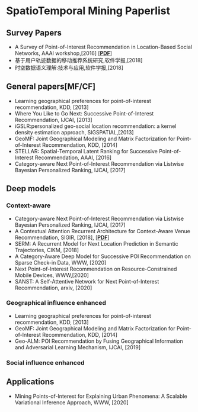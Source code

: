 # SpatioTemporal Mining Paperlist 

## Survey Papers
* A Survey of Point-of-Interest Recommendation in Location-Based Social Networks, AAAI workshop,[2016] [[__PDF__](https://www.aaai.org/ocs/index.php/WS/AAAIW15/paper/viewFile/10132/10253)]
* 基于用户轨迹数据的移动推荐系统研究,软件学报,[2018]
* 时空数据语义理解:技术与应用,软件学报,[2018]

## General papers[MF/CF]
* Learning geographical preferences for point-of-interest recommendation, KDD, [2013] 
* Where You Like to Go Next: Successive Point-of-Interest Recommendation, IJCAI, [2013]
* iGSLR:personalized geo-social location recommendation: a kernel density estimation approach, SIGSPATIAL,[2013]
* GeoMF: Joint Geographical Modeling and Matrix Factorization for Point-of-Interest Recommendation, KDD, [2014]
* STELLAR: Spatial-Temporal Latent Ranking for Successive Point-of-Interest Recommendation, AAAI, [2016]
* Category-aware Next Point-of-Interest Recommendation via Listwise Bayesian Personalized Ranking, IJCAI, [2017]

## Deep models


### Context-aware 
* Category-aware Next Point-of-Interest Recommendation via Listwise Bayesian Personalized Ranking, IJCAI, [2017]
* A Contextual Attention Recurrent Architecture for Context-Aware Venue Recommendation, SIGIR, [2018], [[__PDF__](https://dl.acm.org/doi/pdf/10.1145/3209978.3210042)]
* SERM: A Recurrent Model for Next Location Prediction in Semantic Trajectories, CIKM, [2018]
* A Category-Aware Deep Model for Successive POI Recommendation on Sparse Check-in Data, WWW, [2020]
* Next Point-of-Interest Recommendation on Resource-Constrained Mobile Devices, WWW,[2020]
* SANST: A Self-Attentive Network for Next Point-of-Interest Recommendation, arxiv, [2020]


### Geographical influence enhanced
* Learning geographical preferences for point-of-interest recommendation, KDD, [2013]
* GeoMF: Joint Geographical Modeling and Matrix Factorization for Point-of-Interest Recommendation, KDD, [2014]
* Geo-ALM: POI Recommendation by Fusing Geographical Information and Adversarial Learning Mechanism, IJCAI, [2019]
### Social influence enhanced


## Applications
* Mining Points-of-Interest for Explaining Urban Phenomena: A Scalable Variational Inference Approach, WWW, [2020]

